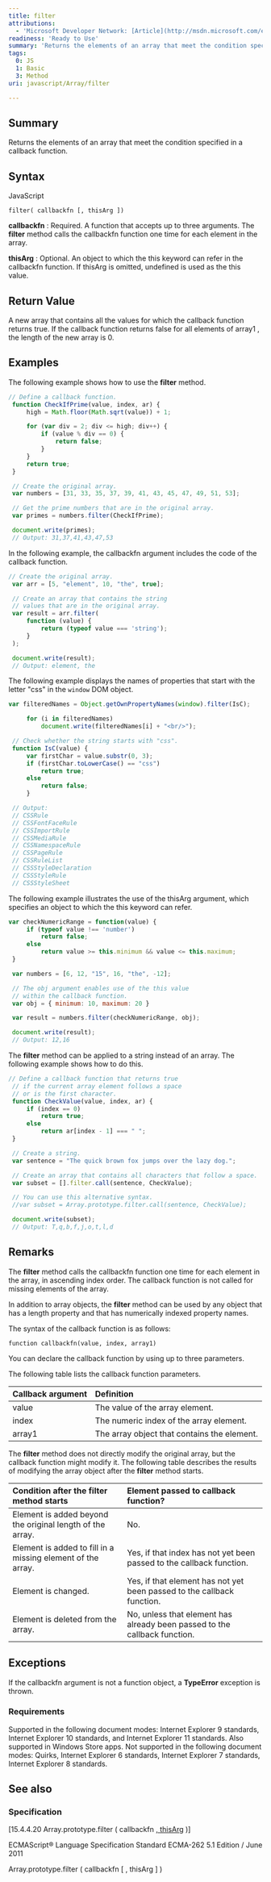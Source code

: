 ```yaml
---
title: filter
attributions:
  - 'Microsoft Developer Network: [Article](http://msdn.microsoft.com/en-us/library/ie/ff679973(v=vs.94).aspx)'
readiness: 'Ready to Use'
summary: 'Returns the elements of an array that meet the condition specified in a callback function.'
tags:
  0: JS
  1: Basic
  3: Method
uri: javascript/Array/filter

---
```

## <span>Summary</span>

Returns the elements of an array that meet the condition specified in a callback function.

## <span>Syntax</span>

<span class="language">JavaScript</span>

    filter( callbackfn [, thisArg ])

**callbackfn**
:   Required. A function that accepts up to three arguments. The **filter** method calls the callbackfn function one time for each element in the array.

**thisArg**
:   Optional. An object to which the this keyword can refer in the callbackfn function. If thisArg is omitted, undefined is used as the this value.

## <span>Return Value</span>

A new array that contains all the values for which the callback function returns true. If the callback function returns false for all elements of array1 , the length of the new array is 0.

## <span>Examples</span>

The following example shows how to use the **filter** method.

``` js
// Define a callback function.
 function CheckIfPrime(value, index, ar) {
     high = Math.floor(Math.sqrt(value)) + 1;

     for (var div = 2; div <= high; div++) {
         if (value % div == 0) {
             return false;
         }
     }
     return true;
 }

 // Create the original array.
 var numbers = [31, 33, 35, 37, 39, 41, 43, 45, 47, 49, 51, 53];

 // Get the prime numbers that are in the original array.
 var primes = numbers.filter(CheckIfPrime);

 document.write(primes);
 // Output: 31,37,41,43,47,53
```

In the following example, the callbackfn argument includes the code of the callback function.

``` js
// Create the original array.
 var arr = [5, "element", 10, "the", true];

 // Create an array that contains the string
 // values that are in the original array.
 var result = arr.filter(
     function (value) {
         return (typeof value === 'string');
     }
 );

 document.write(result);
 // Output: element, the
```

The following example displays the names of properties that start with the letter "css" in the `window` DOM object.

``` js
var filteredNames = Object.getOwnPropertyNames(window).filter(IsC);

     for (i in filteredNames)
         document.write(filteredNames[i] + "<br/>");

 // Check whether the string starts with "css".
 function IsC(value) {
     var firstChar = value.substr(0, 3);
     if (firstChar.toLowerCase() == "css")
         return true;
     else
         return false;
     }

 // Output:
 // CSSRule
 // CSSFontFaceRule
 // CSSImportRule
 // CSSMediaRule
 // CSSNamespaceRule
 // CSSPageRule
 // CSSRuleList
 // CSSStyleDeclaration
 // CSSStyleRule
 // CSSStyleSheet
```

The following example illustrates the use of the thisArg argument, which specifies an object to which the this keyword can refer.

``` js
var checkNumericRange = function(value) {
     if (typeof value !== 'number')
         return false;
     else
         return value >= this.minimum && value <= this.maximum;
 }

 var numbers = [6, 12, "15", 16, "the", -12];

 // The obj argument enables use of the this value
 // within the callback function.
 var obj = { minimum: 10, maximum: 20 }

 var result = numbers.filter(checkNumericRange, obj);

 document.write(result);
 // Output: 12,16
```

The **filter** method can be applied to a string instead of an array. The following example shows how to do this.

``` js
// Define a callback function that returns true
 // if the current array element follows a space
 // or is the first character.
 function CheckValue(value, index, ar) {
     if (index == 0)
         return true;
     else
         return ar[index - 1] === " ";
 }

 // Create a string.
 var sentence = "The quick brown fox jumps over the lazy dog.";

 // Create an array that contains all characters that follow a space.
 var subset = [].filter.call(sentence, CheckValue);

 // You can use this alternative syntax.
 //var subset = Array.prototype.filter.call(sentence, CheckValue);

 document.write(subset);
 // Output: T,q,b,f,j,o,t,l,d
```

## <span>Remarks</span>

The **filter** method calls the callbackfn function one time for each element in the array, in ascending index order. The callback function is not called for missing elements of the array.

In addition to array objects, the **filter** method can be used by any object that has a length property and that has numerically indexed property names.

The syntax of the callback function is as follows:

`function callbackfn(value, index, array1)`

You can declare the callback function by using up to three parameters.

The following table lists the callback function parameters.

|Callback argument|Definition|
|:----------------|:---------|
|value|The value of the array element.|
|index|The numeric index of the array element.|
|array1|The array object that contains the element.|

The **filter** method does not directly modify the original array, but the callback function might modify it. The following table describes the results of modifying the array object after the **filter** method starts.

|Condition after the **filter** method starts|Element passed to callback function?|
|:-------------------------------------------|:-----------------------------------|
|Element is added beyond the original length of the array.|No.|
|Element is added to fill in a missing element of the array.|Yes, if that index has not yet been passed to the callback function.|
|Element is changed.|Yes, if that element has not yet been passed to the callback function.|
|Element is deleted from the array.|No, unless that element has already been passed to the callback function.|

## <span>Exceptions</span>

If the callbackfn argument is not a function object, a **TypeError** exception is thrown.

### <span>Requirements</span>

Supported in the following document modes: Internet Explorer 9 standards, Internet Explorer 10 standards, and Internet Explorer 11 standards. Also supported in Windows Store apps. Not supported in the following document modes: Quirks, Internet Explorer 6 standards, Internet Explorer 7 standards, Internet Explorer 8 standards.

## <span>See also</span>

### <span>Specification</span>

[15.4.4.20 Array.prototype.filter ( callbackfn [ , thisArg](http://www.ecma-international.org/ecma-262/5.1/#sec-15.4.4.20) )]

ECMAScript® Language Specification Standard ECMA-262 5.1 Edition / June 2011

 Array.prototype.filter ( callbackfn [ , thisArg ] )

